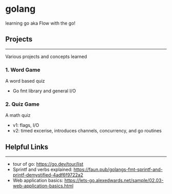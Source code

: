 # golang
learning go aka Flow with the go!

## Projects
---

Various projects and concepts learned


### 1. Word Game
A word based quiz
- Go fmt library and general I/O

### 2. Quiz Game
A math quiz
- v1: flags, I/O 
- v2: timed excerise, introduces channels, concurrency, and go routines



## Helpful Links
---

- tour of go: https://go.dev/tour/list
- Sprintf and verbs explained: https://faun.pub/golangs-fmt-sprintf-and-printf-demystified-4adf6f9722a2
- Web application basics: https://lets-go.alexedwards.net/sample/02.03-web-application-basics.html